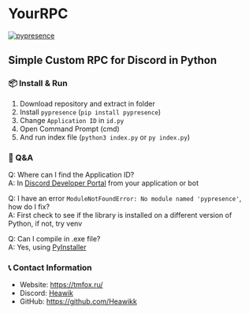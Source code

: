 # YourRPC
[![pypresence](https://img.shields.io/badge/using-pypresence-00bb88.svg?style=for-the-badge&logo=discord&logoWidth=20)](https://github.com/qwertyquerty/pypresence)
## Simple Custom RPC for Discord in Python

### 📦 Install & Run
1. Download repository and extract in folder
2. Install `pypresence` (`pip install pypresence`)
3. Change `Application ID` in `id.py`
4. Open Command Prompt (cmd)
5. And run index file (`python3 index.py` or `py index.py`) 

### 👤 Q&A
Q: Where can I find the Application ID?<br>
A: In [Discord Developer Portal](https://discord.com/developers/applications) from your application or bot<p>

Q: I have an error `ModuleNotFoundError: No module named 'pypresence'`, how do I fix?<br>
A: First check to see if the library is installed on a different version of Python, if not, try venv<p>

Q: Can I compile in .exe file?<br>
A: Yes, using [PyInstaller](https://pyinstaller.org/en/stable/)

### 📞 Contact Information
* Website: https://tmfox.ru/
* Discord: [Heawik](https://discord.com/users/848052452908597250)
* GitHub: https://github.com/Heawikk
